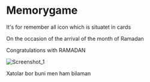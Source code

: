 # Memorygame

It's for remember all icon
which is situatet in cards

On the occasion of the arrival 
of the month of Ramadan

Congratulations with RAMADAN

![Screenshot_1](https://user-images.githubusercontent.com/92303549/225660822-73e747f5-64e3-4d59-ab99-512245e42293.png)

Xatolar bor buni men ham bilaman
